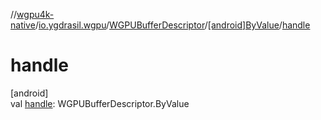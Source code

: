//[wgpu4k-native](../../../../index.md)/[io.ygdrasil.wgpu](../../index.md)/[WGPUBufferDescriptor](../index.md)/[[android]ByValue](index.md)/[handle](handle.md)

# handle

[android]\
val [handle](handle.md): WGPUBufferDescriptor.ByValue